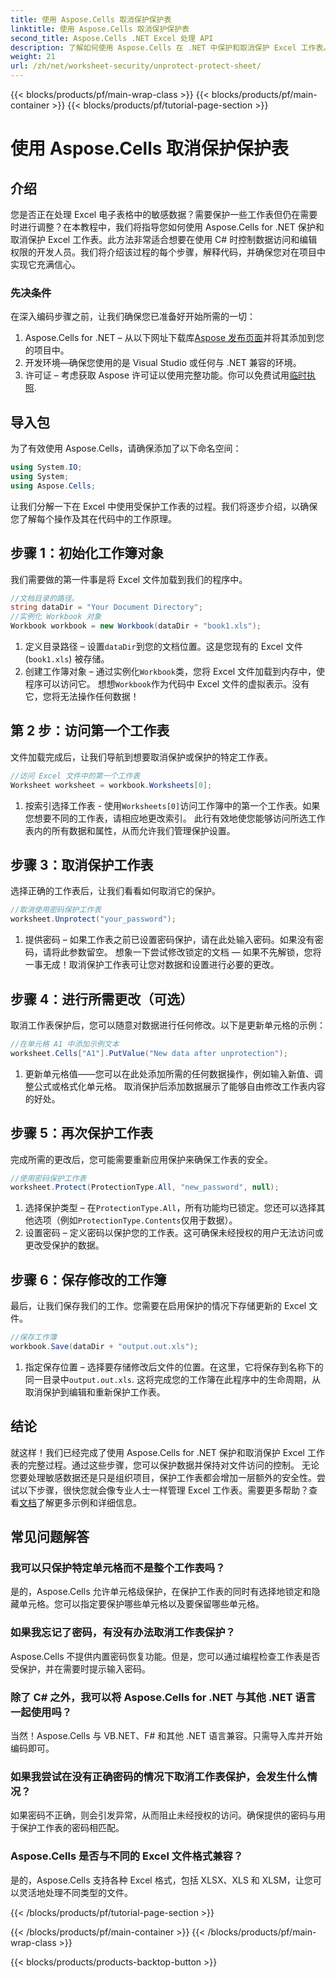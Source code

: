 ```yaml
---
title: 使用 Aspose.Cells 取消保护保护表
linktitle: 使用 Aspose.Cells 取消保护保护表
second_title: Aspose.Cells .NET Excel 处理 API
description: 了解如何使用 Aspose.Cells 在 .NET 中保护和取消保护 Excel 工作表。按照此分步指南保护您的工作表。
weight: 21
url: /zh/net/worksheet-security/unprotect-protect-sheet/
---
```


{{< blocks/products/pf/main-wrap-class >}}
{{< blocks/products/pf/main-container >}}
{{< blocks/products/pf/tutorial-page-section >}}

# 使用 Aspose.Cells 取消保护保护表

## 介绍
您是否正在处理 Excel 电子表格中的敏感数据？需要保护一些工作表但仍在需要时进行调整？在本教程中，我们将指导您如何使用 Aspose.Cells for .NET 保护和取消保护 Excel 工作表。此方法非常适合想要在使用 C# 时控制数据访问和编辑权限的开发人员。我们将介绍该过程的每个步骤，解释代码，并确保您对在项目中实现它充满信心。
### 先决条件
在深入编码步骤之前，让我们确保您已准备好开始所需的一切：
1.  Aspose.Cells for .NET – 从以下网址下载库[Aspose 发布页面](https://releases.aspose.com/cells/net/)并将其添加到您的项目中。
2. 开发环境—确保您使用的是 Visual Studio 或任何与 .NET 兼容的环境。
3. 许可证 – 考虑获取 Aspose 许可证以使用完整功能。你可以免费试用[临时执照](https://purchase.aspose.com/temporary-license/).
## 导入包
为了有效使用 Aspose.Cells，请确保添加了以下命名空间：
```csharp
using System.IO;
using System;
using Aspose.Cells;
```
让我们分解一下在 Excel 中使用受保护工作表的过程。我们将逐步介绍，以确保您了解每个操作及其在代码中的工作原理。
## 步骤 1：初始化工作簿对象
我们需要做的第一件事是将 Excel 文件加载到我们的程序中。
```csharp
//文档目录的路径。
string dataDir = "Your Document Directory";
//实例化 Workbook 对象
Workbook workbook = new Workbook(dataDir + "book1.xls");
```
1. 定义目录路径 – 设置`dataDir`到您的文档位置。这是您现有的 Excel 文件 (`book1.xls`) 被存储。
2. 创建工作簿对象 – 通过实例化`Workbook`类，您将 Excel 文件加载到内存中，使程序可以访问它。
想想`Workbook`作为代码中 Excel 文件的虚拟表示。没有它，您将无法操作任何数据！
## 第 2 步：访问第一个工作表
文件加载完成后，让我们导航到想要取消保护或保护的特定工作表。
```csharp
//访问 Excel 文件中的第一个工作表
Worksheet worksheet = workbook.Worksheets[0];
```
1. 按索引选择工作表 - 使用`Worksheets[0]`访问工作簿中的第一个工作表。如果您想要不同的工作表，请相应地更改索引。
此行有效地使您能够访问所选工作表内的所有数据和属性，从而允许我们管理保护设置。
## 步骤 3：取消保护工作表
选择正确的工作表后，让我们看看如何取消它的保护。
```csharp
//取消使用密码保护工作表
worksheet.Unprotect("your_password");
```
1. 提供密码 – 如果工作表之前已设置密码保护，请在此处输入密码。如果没有密码，请将此参数留空。
想象一下尝试修改锁定的文档 — 如果不先解锁，您将一事无成！取消保护工作表可让您对数据和设置进行必要的更改。
## 步骤 4：进行所需更改（可选）
取消工作表保护后，您可以随意对数据进行任何修改。以下是更新单元格的示例：
```csharp
//在单元格 A1 中添加示例文本
worksheet.Cells["A1"].PutValue("New data after unprotection");
```
1. 更新单元格值——您可以在此处添加所需的任何数据操作，例如输入新值、调整公式或格式化单元格。
取消保护后添加数据展示了能够自由修改工作表内容的好处。
## 步骤 5：再次保护工作表
完成所需的更改后，您可能需要重新应用保护来确保工作表的安全。
```csharp
//使用密码保护工作表
worksheet.Protect(ProtectionType.All, "new_password", null);
```
1. 选择保护类型 – 在`ProtectionType.All`，所有功能均已锁定。您还可以选择其他选项（例如`ProtectionType.Contents`仅用于数据）。
2. 设置密码 – 定义密码以保护您的工作表。这可确保未经授权的用户无法访问或更改受保护的数据。
## 步骤 6：保存修改的工作簿
最后，让我们保存我们的工作。您需要在启用保护的情况下存储更新的 Excel 文件。
```csharp
//保存工作簿
workbook.Save(dataDir + "output.out.xls");
```
1. 指定保存位置 – 选择要存储修改后文件的位置。在这里，它将保存到名称下的同一目录中`output.out.xls`.
这将完成您的工作簿在此程序中的生命周期，从取消保护到编辑和重新保护工作表。

## 结论
就这样！我们已经完成了使用 Aspose.Cells for .NET 保护和取消保护 Excel 工作表的完整过程。通过这些步骤，您可以保护数据并保持对文件访问的控制。 
无论您要处理敏感数据还是只是组织项目，保护工作表都会增加一层额外的安全性。尝试以下步骤，很快您就会像专业人士一样管理 Excel 工作表。需要更多帮助？查看[文档](https://reference.aspose.com/cells/net/)了解更多示例和详细信息。
## 常见问题解答
### 我可以只保护特定单元格而不是整个工作表吗？  
是的，Aspose.Cells 允许单元格级保护，在保护工作表的同时有选择地锁定和隐藏单元格。您可以指定要保护哪些单元格以及要保留哪些单元格。
### 如果我忘记了密码，有没有办法取消工作表保护？  
Aspose.Cells 不提供内置密码恢复功能。但是，您可以通过编程检查工作表是否受保护，并在需要时提示输入密码。
### 除了 C# 之外，我可以将 Aspose.Cells for .NET 与其他 .NET 语言一起使用吗？  
当然！Aspose.Cells 与 VB.NET、F# 和其他 .NET 语言兼容。只需导入库并开始编码即可。
### 如果我尝试在没有正确密码的情况下取消工作表保护，会发生什么情况？  
如果密码不正确，则会引发异常，从而阻止未经授权的访问。确保提供的密码与用于保护工作表的密码相匹配。
### Aspose.Cells 是否与不同的 Excel 文件格式兼容？  
是的，Aspose.Cells 支持各种 Excel 格式，包括 XLSX、XLS 和 XLSM，让您可以灵活地处理不同类型的文件。

{{< /blocks/products/pf/tutorial-page-section >}}

{{< /blocks/products/pf/main-container >}}
{{< /blocks/products/pf/main-wrap-class >}}

{{< blocks/products/products-backtop-button >}}
